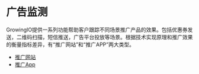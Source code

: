 # 广告监测

GrowingIO提供一系列功能帮助客户跟踪不同场景推广产品的效果。包括优惠券发送，二维码扫描，短信推送，广告平台投放等场景。根据技术实现原理和推广效果的衡量指标差异，有“推广网站”和“推广APP”两大类型。

* [推广网站](web-marketing/)
* [推广App](app-marketing/)

